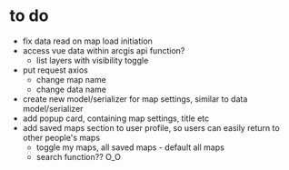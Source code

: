 # to do
- fix data read on map load initiation
- access vue data within arcgis api function?
    - list layers with visibility toggle
- put request axios
    - change map name
    - change data name
- create new model/serializer for map settings, similar to data model/serializer
- add popup card, containing map settings, title etc
- add saved maps section to user profile, so users can easily return to other people's maps
    - toggle my maps, all saved maps - default all maps
    - search function?? O_O
